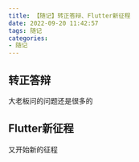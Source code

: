 ```yaml
---
title: 【随记】转正答辩、Flutter新征程
date: 2022-09-20 11:42:57
tags: 随记
categories:
- 随记
---
```


## 转正答辩
大老板问的问题还是很多的




## Flutter新征程
又开始新的征程




